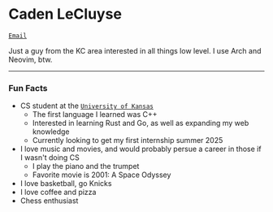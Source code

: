 # Caden LeCluyse

[`Email`](mailto:lecluyse20@gmail.com 'Send an email')

Just a guy from the KC area interested in all things low level. I use Arch and Neovim, btw.   

------------------------------------------------

### Fun Facts   
* CS student at the [`University of Kansas`](https://ku.edu/)    
  * The first language I learned was C++
  * Interested in learning Rust and Go, as well as expanding my web knowledge
  * Currently looking to get my first internship summer 2025
* I love music and movies, and would probably persue a career in those if I wasn't doing CS    
  * I play the piano and the trumpet
  * Favorite movie is 2001: A Space Odyssey
* I love basketball, go Knicks    
* I love coffee and pizza
* Chess enthusiast    
